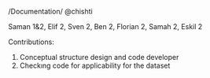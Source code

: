 /Documentation/ @chishti

Saman 1&2, Elif 2, Sven 2, Ben 2, Florian 2, Samah 2, Eskil 2

Contributions:
1. Conceptual structure design and code developer
2. Checkıng code for applicability for the dataset
